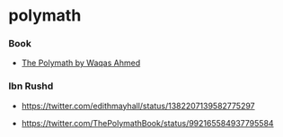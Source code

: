polymath
========

### Book

-   [The Polymath by Waqas Ahmed](https://blas.com/the-polymath)

### Ibn Rushd

-   https://twitter.com/edithmayhall/status/1382207139582775297

<!-- -->

-   https://twitter.com/ThePolymathBook/status/992165584937795584
